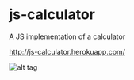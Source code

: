 js-calculator
=============

A JS implementation of a calculator

http://js-calculator.herokuapp.com/ 

![alt tag](http://i.imgur.com/ovKI3UA.png)

